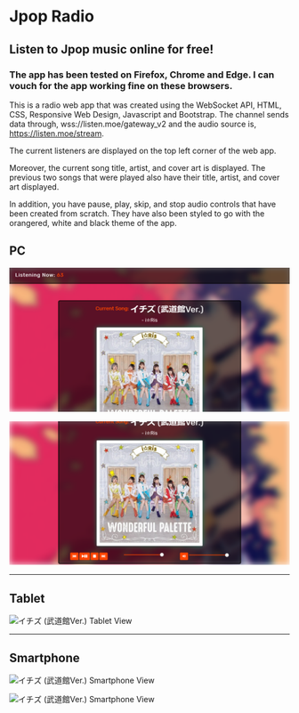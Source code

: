# **Jpop Radio**

## Listen to Jpop music online for free!

### The app has been tested on Firefox, Chrome and Edge. I can vouch for the app working fine on these browsers.

This is a radio web app that was created using the WebSocket API, HTML, CSS, Responsive Web Design, Javascript and Bootstrap. The channel sends data through, wss://listen.moe/gateway_v2 and the audio source is, https://listen.moe/stream.

The current listeners are displayed on the top left corner of the web app.

Moreover, the current song title, artist, and cover art is displayed. The previous two songs that were played also have their title, artist, and cover art displayed.

In addition, you have pause, play, skip, and stop audio controls that have been created from scratch. They have also been styled to go with the orangered, white and black theme of the app.


## PC

![イチズ  (武道館Ver.) Computer View](./assets/images/pc-01.png "Logo Title")

![イチズ  (武道館Ver.) Computer View](./assets/images/pc-02.png "Logo Title")

___

## Tablet

![イチズ  (武道館Ver.) Tablet View](./assets/images/tablet-01.png "Logo Title")

___

## Smartphone

![イチズ  (武道館Ver.) Smartphone View](./assets/images/smartphone-01.png "Logo Title")

![イチズ  (武道館Ver.) Smartphone View](./assets/images/smartphone-02.png "Logo Title")